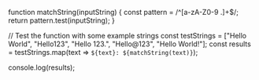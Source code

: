 function matchString(inputString) {
const pattern = /^[a-zA-Z0-9 .]+$/;
return pattern.test(inputString);
}

// Test the function with some example strings
const testStrings = ["Hello World", "Hello123", "Hello 123.", "Hello@123", "Hello World!"];
const results = testStrings.map(text => `${text}: ${matchString(text)}`);

console.log(results);
